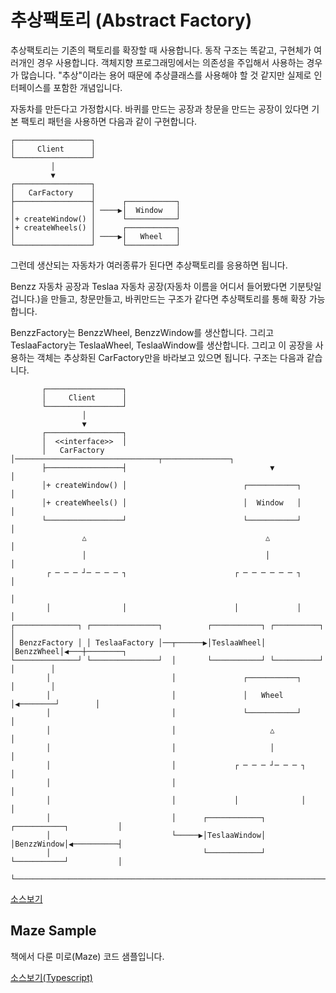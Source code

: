 # 추상팩토리 (Abstract Factory)

추상팩토리는 기존의 팩토리를 확장할 때 사용합니다. 동작 구조는 똑같고, 구현체가 여러개인 경우 사용합니다. 객체지향 프로그래밍에서는 의존성을 주입해서 사용하는 경우가 많습니다. "추상"이라는 용어 때문에 추상클래스를 사용해야 할 것 같지만 실제로 인터페이스를 포함한 개념입니다.

자동차를 만든다고 가정합시다. 바퀴를 만드는 공장과 창문을 만드는 공장이 있다면 기본 팩토리 패턴을 사용하면 다음과 같이 구현합니다.

```text
┌─────────────────┐                   
│     Client      │                   
└─────────────────┘                   
         │                            
         ▼                            
┌─────────────────┐                   
│   CarFactory    │                   
├─────────────────┤      ┌───────────┐
│                 │ ────▶│  Window   │
│+ createWindow() │      └───────────┘
│+ createWheels() │      ┌───────────┐
│                 │ ────▶│   Wheel   │
└─────────────────┘      └───────────┘
```

그런데 생산되는 자동차가 여러종류가 된다면 추상팩토리를 응용하면 됩니다.

Benzz 자동차 공장과 Teslaa 자동차 공장(자동차 이름을 어디서 들어봤다면 기분탓일 겁니다.)을 만들고, 창문만들고, 바퀴만드는 구조가 같다면 추상팩토리를 통해 확장 가능합니다.

BenzzFactory는 BenzzWheel, BenzzWindow를 생산합니다. 그리고 TeslaaFactory는 TeslaaWheel, TeslaaWindow를 생산합니다. 그리고 이 공장을 사용하는 객체는 추상화된 CarFactory만을 바라보고 있으면 됩니다. 구조는 다음과 같습니다.

```text
       ┌─────────────────┐                                                          
       │     Client      │                                                          
       └─────────────────┘                                                          
                │                                                                   
                ▼                                                                   
       ┌─────────────────┐                                                          
       │  <<interface>>  │                                                          
       │   CarFactory    │────────────────────────────────┬───────────────┐         
       ├─────────────────┤                                ▼               │         
       │+ createWindow() │                          ┌───────────┐         │         
       │+ createWheels() │                          │  Window   │         │         
       └─────────────────┘                          └───────────┘         │         
                △                                        △                │         
                │                                        │                │         
        ┌ ─ ─ ─ ┘─ ─ ─ ─ ┐                        ┌ ─ ─ ─ ─ ─ ─ ┐         │         
                                                                          │         
        │                │                        │             │         │         
┌──────────────┐ ┌───────────────┐          ┌───────────┐ ┌──────────┐    │         
│ BenzzFactory │ │ TeslaaFactory │──┬──────▶│TeslaaWheel│ │BenzzWheel│◀───┼────────┐
└──────────────┘ └───────────────┘  │       └───────────┘ └──────────┘    │        │
        │                           │               ┌───────────┐         │        │
        │                           │               │   Wheel   │◀────────┘        │
        │                           │               └───────────┘                  │
        │                           │                     △                        │
        │                           │                     │                        │
        │                           │             ┌ ─ ─ ─ ┘─ ─ ─ ┐                 │
        │                           │                                              │
        │                           │             │              │                 │
        │                           │      ┌────────────┐  ┌───────────┐           │
        │                           └─────▶│TeslaaWindow│  │BenzzWindow│◀──────────┤
        │                                  └────────────┘  └───────────┘           │
        └──────────────────────────────────────────────────────────────────────────┘
```

[소스보기](./sample.ts)

## Maze Sample

책에서 다룬 미로(Maze) 코드 샘플입니다.

[소스보기(Typescript)](./maze.ts)

